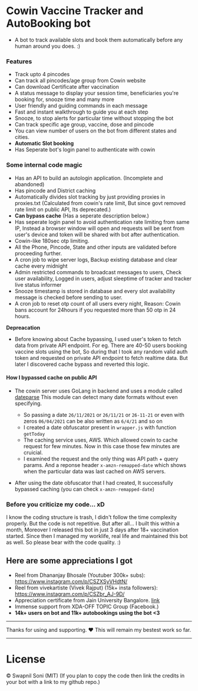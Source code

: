 # Cowin Vaccine Tracker and AutoBooking bot

- A bot to track available slots and book them automatically before any human around you does. :)

### Features

- Track upto 4 pincodes
- Can track all pincodes/age group from Cowin website
- Can download Certificate after vaccination
- A status message to display your session time, beneficiaries you're booking for, snooze time and many more
- User friendly and guiding commands in each message
- Fast and instant walkthrough to guide you at each step
- Snooze, to stop alerts for particular time without stopping the bot
- Can track specific age group, vaccine, dose and pincode
- You can view number of users on the bot from different states and cities.
- **Automatic Slot booking**
- Has Seperate bot's login panel to authenticate with cowin

### Some internal code magic

- Has an API to build an autologin application. (Incomplete and abandoned)
- Has pincode and District caching
- Automatically divides slot tracking by just providing proxies in proxies.txt (Calculated from cowin's rate limit, But since govt removed rate limit on public API, Its deprecated.)
- **Can bypass cache** (Has a seperate description below.)
- Has seperate login panel to avoid authentication rate limiting from same IP, Instead a browser window will open and requests will be sent from user's device and token will be shared with bot after authentication.
- Cowin-like 180sec otp limiting.
- All the Phone, Pincode, State and other inputs are validated before proceeding further.
- A cron job to wipe server logs, Backup existing database and clear cache every midnight
- Admin restricted commands to broadcast messages to users, Check user availability, Logged in users, adjust sleeptime of tracker and tracker live status informer
- Snooze timestamp is stored in database and every slot availability message is checked before sending to user.
- A cron job to reset otp count of all users every night, Reason: Cowin bans account for 24hours if you requested more than 50 otp in 24 hours.

**Depreacation**
- Before knowing about Cache bypassing, I used user's token to fetch data from private API endpoint. For eg. There are 40-50 users booking vaccine slots using the bot, So during that I took any random valid auth token and requested on private API endpoint to fetch realtime data. But later I discovered cache bypass and reverted this logic.

#### How I bypassed cache on public API

- The cowin server uses GoLang in backend and uses a module called [dateparse](https://github.com/araddon/dateparse) This module can detect many date formats without even specifying.
  - So passing a date `26/11/2021` or `26/11/21` or `26-11-21` or even with zeros `06/04/2021` can be also written as `6/4/21` and so on
  - I created a date obfuscator present in `wrapper.js` with function `getToday`
  - The caching service uses, AWS. Which allowed cowin to cache request for few minutes. Now in this case those few minutes are cruicial.
  - I examined the request and the only thing was API path + query params. And a reponse header `x-amzn-remapped-date` which shows when the particular data was last cached on AWS servers.

- After using the date obfuscator that I had created, It successfully bypassed caching (you can check `x-amzn-remapped-date`)


### Before you criticize my code... xD

I know the coding structure is trash, I didn't follow the time complexity properly. But the code is not repetitive.
But after all... I built this within a month, Moreover I released this bot in just 3 days after 18+ vaccination started. Since then I managed my worklife, real life and maintained this bot as well. So please bear with the code quality. :)

## Here are some appreciations I got
- Reel from Dhananjay Bhosale (Youtuber 300k+ subs): https://www.instagram.com/p/CSZXSyVHdtN/
- Reel from vivekartiste (Vivek Rajput) (15k+ insta followers): https://www.instagram.com/p/CSZbr_AJ-9D/
- Appreciation certificate from Jain University Bangalore. [link](https://imgur.com/a/iA0zVsb)
- Immense support from XDA-OFF TOPIC Group (Facebook.)
- **14k+ users on bot and 11k+ autobookings using the bot <3** 

<hr>
Thanks for using and supporting. ❤️ This will remain my bestest work so far. 
<hr>

# License
&copy; Swapnil Soni (MIT)
(If you plan to copy the code then link the credits in your bot with a link to my github repo.)

